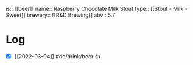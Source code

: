 is:: [[beer]]
name:: Raspberry Chocolate Milk Stout
type:: [[Stout - Milk - Sweet]]
brewery:: [[R&D Brewing]]
abv:: 5.7

# Log
- [x] [[2022-03-04]] #do/drink/beer 👍
